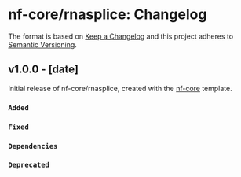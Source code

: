 # nf-core/rnasplice: Changelog

The format is based on [Keep a Changelog](https://keepachangelog.com/en/1.0.0/)
and this project adheres to [Semantic Versioning](https://semver.org/spec/v2.0.0.html).

## v1.0.0 - [date]

Initial release of nf-core/rnasplice, created with the [nf-core](https://nf-co.re/) template.

### `Added`

### `Fixed`

### `Dependencies`

### `Deprecated`
